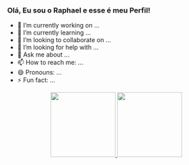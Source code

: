 ### Olá, Eu sou o Raphael e esse é meu Perfil!

- 🔭 I’m currently working on ...
- 🌱 I’m currently learning ...
- 👯 I’m looking to collaborate on ...
- 🤔 I’m looking for help with ...
- 💬 Ask me about ...
- 📫 How to reach me: ...
- 😄 Pronouns: ...
- ⚡ Fun fact: ...


<div align="center">
  <a href="https://github.com/BaYega-RFA">
  <img height="150em" src="https://github-readme-stats.vercel.app/api?username=BaYega-RFA&show_icons=true&theme=cobalt&include_all_commits=true&count_private=true"/>
  <img height="150em" src="https://github-readme-stats.vercel.app/api/top-langs/?username=BaYega-RFA&layout=compact&langs_count=7&theme=dark"/>
